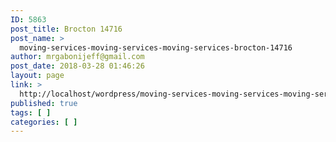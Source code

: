 ```yaml
---
ID: 5863
post_title: Brocton 14716
post_name: >
  moving-services-moving-services-moving-services-brocton-14716
author: mrgabonijeff@gmail.com
post_date: 2018-03-28 01:46:26
layout: page
link: >
  http://localhost/wordpress/moving-services-moving-services-moving-services-brocton-14716/
published: true
tags: [ ]
categories: [ ]
---
```

